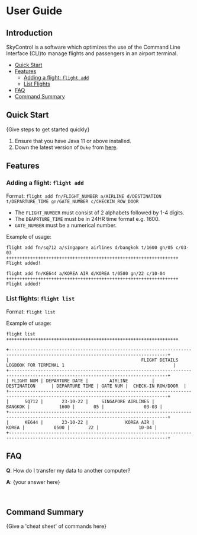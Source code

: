 # User Guide

## Introduction

SkyControl is a software which optimizes the use of the Command Line Interface (CLI)to manage flights and passengers in an airport terminal.

- [Quick Start](#quick-start)
- [Features](#features)
    - [Adding a flight: `flight add`](#adding-a-flight-flight-add)
    - [List Flights](#list-flights-flight-list)
- [FAQ](#faq)
- [Command Summary](#command-summary)

## Quick Start

{Give steps to get started quickly}

1. Ensure that you have Java 11 or above installed.
1. Down the latest version of `Duke` from [here](http://link.to/duke).

## Features 


### Adding a flight: `flight add`

Format: `flight add fn/FLIGHT_NUMBER a/AIRLINE d/DESTINATION t/DEPARTURE_TIME gn/GATE_NUMBER c/CHECKIN_ROW_DOOR`

* The `FLIGHT_NUMBER` must consist of 2 alphabets followed by 1-4 digits.
* The `DEAPRTURE_TIME` must be in 24HR time format e.g. 1600.
* `GATE_NUMBER` must be a numerical number.

Example of usage:
```
flight add fn/sq712 a/singapore airlines d/bangkok t/1600 gn/05 c/03-03
+++++++++++++++++++++++++++++++++++++++++++++++++++++++++++++++++
Flight added!

flight add fn/KE644 a/KOREA AIR d/KOREA t/0500 gn/22 c/10-04
+++++++++++++++++++++++++++++++++++++++++++++++++++++++++++++++++
Flight added!
```

### List flights: `flight list`

Format: `flight list`

Example of usage:
```
flight list
+++++++++++++++++++++++++++++++++++++++++++++++++++++++++++++++++

+----------------------------------------------------------------------------------------------------------------------------------+
|                                                  FLIGHT DETAILS LOGBOOK FOR TERMINAL 1                                         |
+----------------------------------------------------------------------------------------------------------------------------------+
| FLIGHT NUM | DEPARTURE DATE |        AIRLINE         |      DESTINATION      | DEPARTURE TIME | GATE NUM |  CHECK-IN ROW/DOOR  |
+----------------------------------------------------------------------------------------------------------------------------------+
|      SQ712 |       23-10-22 |     SINGAPORE AIRLINES |               BANGKOK |           1600 |       05 |               03-03 |
+----------------------------------------------------------------------------------------------------------------------------------+
|      KE644 |       23-10-22 |              KOREA AIR |                 KOREA |           0500 |       22 |               10-04 |
+----------------------------------------------------------------------------------------------------------------------------------+
```


## FAQ

**Q**: How do I transfer my data to another computer? 

**A**: {your answer here}

<br>

## Command Summary

{Give a 'cheat sheet' of commands here}

<br>
